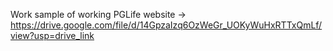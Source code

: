 Work sample of working PGLife website -> https://drive.google.com/file/d/14GpzaIzq6OzWeGr_UOKyWuHxRTTxQmLf/view?usp=drive_link
